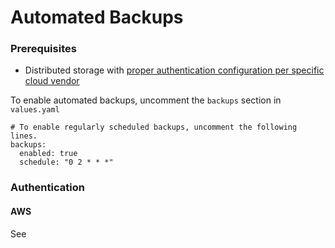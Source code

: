 # Automated Backups

### Prerequisites
* Distributed storage with [proper authentication configuration per specific cloud vendor](https://github.com/dremio/dremio-cloud-tools/blob/master/charts/dremio_v2/docs/Values-Reference.md#credentials-for-aws-s3)

To enable automated backups, uncomment the `backups` section in `values.yaml`

```
# To enable regularly scheduled backups, uncomment the following lines.
backups:
  enabled: true
  schedule: "0 2 * * *"
```

### Authentication

#### AWS
See 
